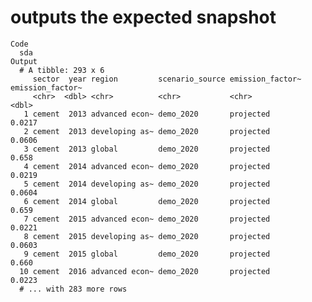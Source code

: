 # outputs the expected snapshot

    Code
      sda
    Output
      # A tibble: 293 x 6
         sector  year region         scenario_source emission_factor~ emission_factor~
         <chr>  <dbl> <chr>          <chr>           <chr>                       <dbl>
       1 cement  2013 advanced econ~ demo_2020       projected                  0.0217
       2 cement  2013 developing as~ demo_2020       projected                  0.0606
       3 cement  2013 global         demo_2020       projected                  0.658 
       4 cement  2014 advanced econ~ demo_2020       projected                  0.0219
       5 cement  2014 developing as~ demo_2020       projected                  0.0604
       6 cement  2014 global         demo_2020       projected                  0.659 
       7 cement  2015 advanced econ~ demo_2020       projected                  0.0221
       8 cement  2015 developing as~ demo_2020       projected                  0.0603
       9 cement  2015 global         demo_2020       projected                  0.660 
      10 cement  2016 advanced econ~ demo_2020       projected                  0.0223
      # ... with 283 more rows

